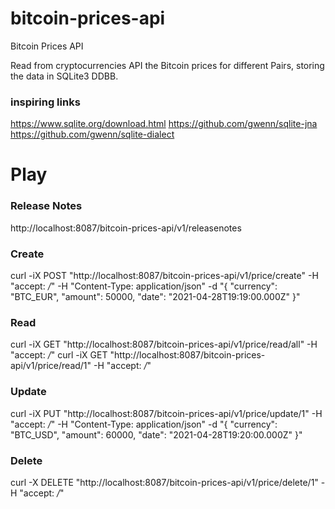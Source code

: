 # bitcoin-prices-api
Bitcoin Prices API

Read from cryptocurrencies API the Bitcoin prices for different Pairs, storing the data in SQLite3 DDBB.

### inspiring links
https://www.sqlite.org/download.html
https://github.com/gwenn/sqlite-jna
https://github.com/gwenn/sqlite-dialect

# Play
### Release Notes
http://localhost:8087/bitcoin-prices-api/v1/releasenotes

### Create
curl -iX POST "http://localhost:8087/bitcoin-prices-api/v1/price/create" -H "accept: */*" -H "Content-Type: application/json" -d "{
\"currency\": \"BTC_EUR\",
\"amount\": 50000,
\"date\": \"2021-04-28T19:19:00.000Z\" }"

### Read
curl -iX GET "http://localhost:8087/bitcoin-prices-api/v1/price/read/all" -H "accept: */*"
curl -iX GET "http://localhost:8087/bitcoin-prices-api/v1/price/read/1" -H "accept: */*"

### Update
curl -iX PUT "http://localhost:8087/bitcoin-prices-api/v1/price/update/1" -H "accept: */*" -H "Content-Type: application/json" -d "{
\"currency\": \"BTC_USD\",
\"amount\": 60000,
\"date\": \"2021-04-28T19:20:00.000Z\" }"

### Delete
curl -X DELETE "http://localhost:8087/bitcoin-prices-api/v1/price/delete/1" -H "accept: */*"